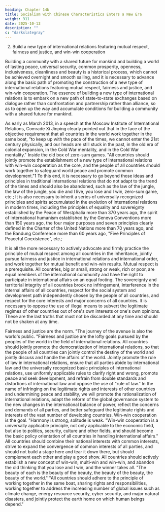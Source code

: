 ```yaml
---
heading: Chapter 14b
title: Socialism with Chinese Characteristics Enters a New Era
weight: 311
date: 2025-10-13
description: ""
c: "darkslategray"
---
```


2. Build a new type of international relations featuring mutual respect, fairness and justice, and win-win cooperation

Building a community with a shared future for mankind and building a world of lasting peace,
universal security, common prosperity, openness, inclusiveness, cleanliness and beauty is a
historical process, which cannot be achieved overnight and smooth sailing, and it is necessary to
advance along the basic path of promoting the construction of a new type of international relations
featuring mutual respect, fairness and justice, and win-win cooperation. The essence of building a
new type of international relations is to embark on a new path of state-to-state exchanges based on
dialogue rather than confrontation and partnership rather than alliance, so as to open up the way and
accumulate conditions for building a community with a shared future for mankind.

As early as March 2013, in a speech at the Moscow Institute of International Relations, Comrade
Xi Jinping clearly pointed out that in the face of the objective requirement that all countries in the
world work together in the same boat, "to keep up with the pace of the times, we cannot enter the
21st century physically, and our heads are still stuck in the past, in the old era of colonial expansion,
in the Cold War mentality, and in the Cold War mentality." Inside the old box of zero-sum games.
"All countries should jointly promote the establishment of a new type of international relations with
win-win cooperation as the core, and the people of all countries should work together to safeguard
world peace and promote common development."1 To this end, it is necessary to go beyond those
ideas and principles in traditional international relations that do not adapt to the trend of the times
and should also be abandoned, such as the law of the jungle, the law of the jungle, you die and I live,
you lose and I win, zero-sum game, etc.; It is also necessary to inherit a series of universally
recognized principles and spirits accumulated in the evolution of international relations in modern
times, including the principles of equality and sovereignty established by the Peace of Westphalia
more than 370 years ago, the spirit of international humanism established by the Geneva
Conventions more than 150 years ago, the four major purposes and seven principles clearly defined
in the Charter of the United Nations more than 70 years ago, and the Bandung Conference more
than 60 years ago, "Five Principles of Peaceful Coexistence", etc.;

It is all the more necessary to actively advocate and firmly practice the principle of mutual respect
among all countries in the inheritance, jointly pursue fairness and justice in international relations
and international order, and work together for mutual benefit and win-win results.
Mutual respect is a prerequisite. All countries, big or small, strong or weak, rich or poor, are equal
members of the international community and have the right to participate in international affairs on
an equal footing. The sovereignty and territorial integrity of all countries brook no infringement,
interference in the internal affairs of all countries, respect for the social system and development
path independently chosen by the people of all countries, and respect for the core interests and major
concerns of all countries. It is necessary to oppose the use of illegal means to subvert the legitimate
regimes of other countries out of one's own interests or one's own opinions. These are the last truths
that must not be discarded at any time and should not be shaken at any time.

Fairness and justice are the norm. "The journey of the avenue is also the world's public. "Fairness
and justice are the lofty goals pursued by the peoples of the world in the field of international
relations. All countries should jointly promote the democratization of international relations, so that
the people of all countries can jointly control the destiny of the world and jointly discuss and handle
the affairs of the world. Jointly promote the rule of law in international relations, ensure that all
parties abide by international law and the universally recognized basic principles of international
relations, use uniformly applicable rules to clarify right and wrong, promote peace and seek
development, and refrain from double standards and distortions of international law and oppose the
use of "rule of law.” In the name of infringing on the legitimate rights and interests of other countries
and undermining peace and stability, we will promote the rationalization of international relations,
adapt the reform of the global governance system to the new changes in the international balance of
power, reflect the concerns and demands of all parties, and better safeguard the legitimate rights and
interests of the vast number of developing countries.
Win-win cooperation is the goal. "Harmony is strong, solitude is weak. "Win-win cooperation is a
universally applicable principle, not only applicable to the economic field, but also to politics,
security, culture and other fields, and should become the basic policy orientation of all countries in
handling international affairs." All countries should combine their national interests with common
interests, strive to expand the convergence of common interests of all parties, and should not build
a stage here and tear it down there, but should complement each other and play a good show. All
countries should actively establish a new concept of win-win, multi-win and win-win, and abandon
the old thinking that you lose and I win, and the winner takes all. "The beauty of each is the beauty
of the beauty, the beauty of the beauty, the beauty of the world." "All countries should adhere to the
principle of working together in the same boat, sharing rights and responsibilities, working together
to address the increasing number of global issues such as climate change, energy resource security,
cyber security, and major natural disasters, and jointly protect the earth home on which human
beings depend."

